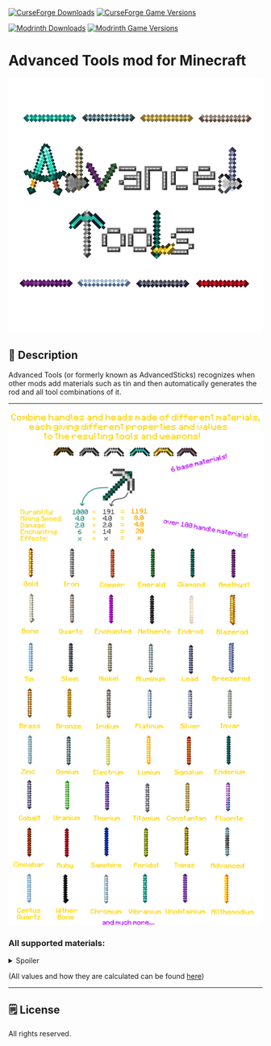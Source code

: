 [![CurseForge Downloads](https://cf.way2muchnoise.eu/247091.svg?badge_style=for_the_badge)][cf_mod] [![CurseForge Game Versions](https://cf.way2muchnoise.eu/versions/247091.svg?badge_style=for_the_badge)][cf_mod]

[![Modrinth Downloads](https://img.shields.io/modrinth/dt/e4rqAMfN?label=Modrinth&logo=modrinth&style=for-the-badge)][mr_mod] [![Modrinth Game Versions](https://img.shields.io/modrinth/game-versions/e4rqAMfN?label=Available%20for&logo=modrinth&style=for-the-badge)][mr_mod]

# Advanced Tools mod for Minecraft

![Logo](https://github.com/XxRexRaptorxX/AdvancedSticks/blob/master/src/main/resources/logo.png?raw=true)

## 📖 Description

Advanced Tools (or formerly known as AdvancedSticks) recognizes when other mods add materials such as tin and then automatically generates the rod and all tool combinations of it.

-----

![review picture](https://github.com/XxRexRaptorxX/AdvancedSticks/blob/master/src/main/resources/review.png?raw=true)

### All supported materials:
<details>
<summary>Spoiler</summary>
<li>bone</li><li>copper</li><li>advanced</li><li>enchanted</li><li>blaze</li><li>emerald</li><li>amethyst</li><li>end</li><li>iron</li><li>gold</li><li>diamond</li><li>netherite</li><li>breeze</li><li>aluminum</li><li>electrum</li><li>tin</li><li>brass</li><li>bronze</li><li>constantan</li><li>nickel</li><li>invar</li><li>steel</li><li>lumium</li><li>iridium</li><li>osmium</li><li>platinum</li><li>enderium</li><li>uranium</li><li>signalum</li><li>lead</li><li>ruby</li><li>sapphire</li><li>topaz</li><li>peridot</li><li>cinnabar</li><li>fluorite</li><li>vibranium</li><li>unobtainium</li><li>allthemodium</li><li>certus quartz</li><li>quartz</li><li>cobalt</li><li>titanium</li><li>zinc</li><li>stone</li><li>adamant</li><li>advanced alloy</li><li>antimony</li><li>apatite</li><li>aquite</li><li>atomic alloy</li><li>basalz rod</li><li>bedrock</li><li>beryllium</li><li>biosteel</li><li>blastproofalloy</li><li>blitz rod</li><li>blizz rod</li><li>cadmium</li><li>thorium</li><li>carbon</li><li>certus quartz crystal</li><li>charoite</li><li>cupronickel</li><li>dark steel</li><li>duratium</li><li>diopside</li><li>elementium</li><li>end steel</li><li>energetic alloy</li><li>energite</li><li>energized copper</li><li>energized gold</li><li>falsite</li><li>fluix crystal</li><li>plastic</li><li>horizonite</li><li>infused alloy</li><li>kanthal</li><li>manasteel</li><li>manganese</li><li>obsidian</li><li>plutonium</li><li>prismarine</li><li>pulsating alloy</li><li>pyrope</li><li>redstone</li><li>reinforced alloy</li><li>silicon</li><li>solarium</li><li>stainless steel</li><li>terrasteel</li><li>superconductor</li><li>tungsten</li><li>ventium</li><li>vibrant alloy</li><li>zanite</li><li>opal</li><li>anglesite</li><li>benitoite</li><li>blutonium</li><li>cyanite</li><li>graphite</li><li>insanite</li><li>ludicrite</li><li>magentite</li><li>netherite-diamond</li><li>netherite-emerald</li><li>netherite-gold</li><li>netherite-iron</li><li>ridiculite</li><li>yellorium</li><li>wither bone</li><li>compressed iron</li><li>ender crystal</li><li>glowstone</li><li>inanite</li><li>pink slime</li><li>soularium</li><li>blue steel</li><li>high carbon blue steel</li><li>weak blue steel</li><li>wrought iron</li><li>weak steel</li><li>high carbon steel</li><li>black steel</li><li>high carbon black steel</li><li>black bronze</li><li>bismuth</li><li>bismuth bronze</li><li>red steel</li><li>high carbon red steel</li><li>weak red steel</li><li>rose gold</li><li>pig iron</li><li>sterling silver</li><li>pyrite</li>
</details>

(All values and how they are calculated can be found [here](https://github.com/XxRexRaptorxX/AdvancedSticks/blob/master/src/main/java/xxrexraptorxx/advancedsticks/utils/ToolMaterials.java))

-----

## 🗒️ License

All rights reserved.

[cf_mod]: https://www.curseforge.com/minecraft/mc-mods/advanced-sticks

[mr_mod]: https://modrinth.com/mod/advanced-sticks
